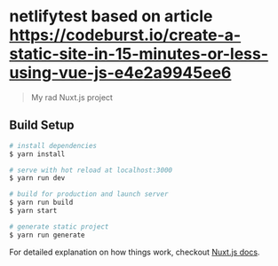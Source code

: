 # netlifytest based on article https://codeburst.io/create-a-static-site-in-15-minutes-or-less-using-vue-js-e4e2a9945ee6

> My rad Nuxt.js project

## Build Setup

``` bash
# install dependencies
$ yarn install

# serve with hot reload at localhost:3000
$ yarn run dev

# build for production and launch server
$ yarn run build
$ yarn start

# generate static project
$ yarn run generate
```

For detailed explanation on how things work, checkout [Nuxt.js docs](https://nuxtjs.org).
